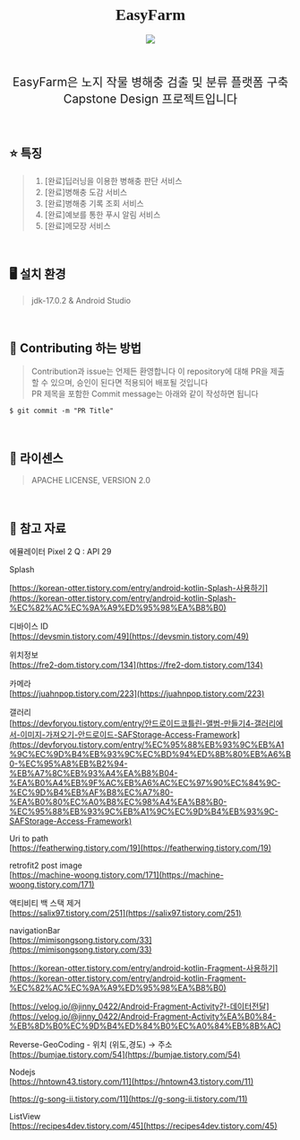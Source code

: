 
<h1 align="center" style='font-family: palatino Linotype'> EasyFarm</h1>
<p align="center">
    <a href ="https://github.com/jinyong3512/easyfarm/blob/main/LICENSE">
        <img src="https://img.shields.io/badge/license-Apache--2.0-blue?style=plastic&link=https://github.com/jinyong3512/easyfarm/blob/main/LICENSE">
    </a>
</p>
<br>
<p align='center' style='font-size:150%'>EasyFarm은 노지 작물 병해충 검출 및 분류 플랫폼 구축 Capstone Design 프로젝트입니다</p>
<br>

## :star: 특징
>1. [완료]딥러닝을 이용한 병해충 판단 서비스
>2. [완료]병해충 도감 서비스
>3. [완료]병해충 기록 조회 서비스
>4. [완료]예보를 통한 푸시 알림 서비스
>5. [완료]메모장 서비스

<br>

## :desktop_computer: 설치 환경
>jdk-17.0.2 & Android Studio

<br>

## :loudspeaker: Contributing 하는 방법 
>Contribution과 issue는 언제든 환영합니다 이 repository에 대해 PR을 제출할 수 있으며, 승인이 된다면 적용되어 배포될 것입니다<br>
>PR 제목을 포함한 Commit message는 아래와 같이 작성하면 됩니다<br>
```
$ git commit -m "PR Title"
```

<br>

## :page_with_curl: 라이센스
>APACHE LICENSE, VERSION 2.0

<br>

## 📖 참고 자료
에뮬레이터 Pixel 2 Q : API 29

Splash

[https://korean-otter.tistory.com/entry/android-kotlin-Splash-사용하기](https://korean-otter.tistory.com/entry/android-kotlin-Splash-%EC%82%AC%EC%9A%A9%ED%95%98%EA%B8%B0)

디바이스 ID<br>
[https://devsmin.tistory.com/49](https://devsmin.tistory.com/49)

위치정보<br>
[https://fre2-dom.tistory.com/134](https://fre2-dom.tistory.com/134)

카메라<br>
[https://juahnpop.tistory.com/223](https://juahnpop.tistory.com/223)

갤러리<br>
[https://devforyou.tistory.com/entry/안드로이드코틀린-앨범-만들기4-갤러리에서-이미지-가져오기-안드로이드-SAFStorage-Access-Framework](https://devforyou.tistory.com/entry/%EC%95%88%EB%93%9C%EB%A1%9C%EC%9D%B4%EB%93%9C%EC%BD%94%ED%8B%80%EB%A6%B0-%EC%95%A8%EB%B2%94-%EB%A7%8C%EB%93%A4%EA%B8%B04-%EA%B0%A4%EB%9F%AC%EB%A6%AC%EC%97%90%EC%84%9C-%EC%9D%B4%EB%AF%B8%EC%A7%80-%EA%B0%80%EC%A0%B8%EC%98%A4%EA%B8%B0-%EC%95%88%EB%93%9C%EB%A1%9C%EC%9D%B4%EB%93%9C-SAFStorage-Access-Framework)

Uri to path<br>
[https://featherwing.tistory.com/19](https://featherwing.tistory.com/19)

retrofit2 post image<br>
[https://machine-woong.tistory.com/171](https://machine-woong.tistory.com/171)

액티비티 백 스택 제거<br>
[https://salix97.tistory.com/251](https://salix97.tistory.com/251)

navigationBar<br>
[https://mimisongsong.tistory.com/33](https://mimisongsong.tistory.com/33)

[https://korean-otter.tistory.com/entry/android-kotlin-Fragment-사용하기](https://korean-otter.tistory.com/entry/android-kotlin-Fragment-%EC%82%AC%EC%9A%A9%ED%95%98%EA%B8%B0)

[https://velog.io/@jinny_0422/Android-Fragment-Activity간-데이터전달](https://velog.io/@jinny_0422/Android-Fragment-Activity%EA%B0%84-%EB%8D%B0%EC%9D%B4%ED%84%B0%EC%A0%84%EB%8B%AC)

Reverse-GeoCoding - 위치 (위도,경도) → 주소<br>
[https://bumjae.tistory.com/54](https://bumjae.tistory.com/54)

Nodejs<br>
[https://hntown43.tistory.com/11](https://hntown43.tistory.com/11)

[https://g-song-ii.tistory.com/11](https://g-song-ii.tistory.com/11)

ListView<br>
[https://recipes4dev.tistory.com/45](https://recipes4dev.tistory.com/45)
